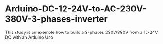 # Arduino-DC-12-24V-to-AC-230V-380V-3-phases-inverter
This study is an exemple how to build a 3-phases 230V/380V from a 12-24V DC with an Arduino Uno
